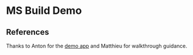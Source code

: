 # MS Build Demo

## References
Thanks to Anton for the [demo app](https://gitlab.com/sentence-ap) and Matthieu for walkthrough guidance.